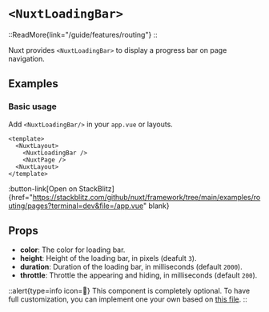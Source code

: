 # `<NuxtLoadingBar>`

::ReadMore{link="/guide/features/routing"}
::

Nuxt provides `<NuxtLoadingBar>` to display a progress bar on page navigation.

## Examples

### Basic usage

Add `<NuxtLoadingBar/>` in your `app.vue` or layouts.

```vue [app.vue]
<template>
  <NuxtLayout>
    <NuxtLoadingBar />
    <NuxtPage />
  <NuxtLayout>
</template>
```

:button-link[Open on StackBlitz]{href="https://stackblitz.com/github/nuxt/framework/tree/main/examples/routing/pages?terminal=dev&file=/app.vue" blank}

## Props

- **color**: The color for loading bar.
- **height**: Height of the loading bar, in pixels (deafult `3`).
- **duration**: Duration of the loading bar, in milliseconds (default `2000`).
- **throttle**: Throttle the appearing and hiding, in milliseconds (default `200`).

::alert{type=info icon=🔎}
This component is completely optional. To have full customization, you can implement one your own based on [this file](https://github.com/nuxt/framework/blob/main/packages/nuxt/src/app/components/nuxt-loading-bar.ts).
::

